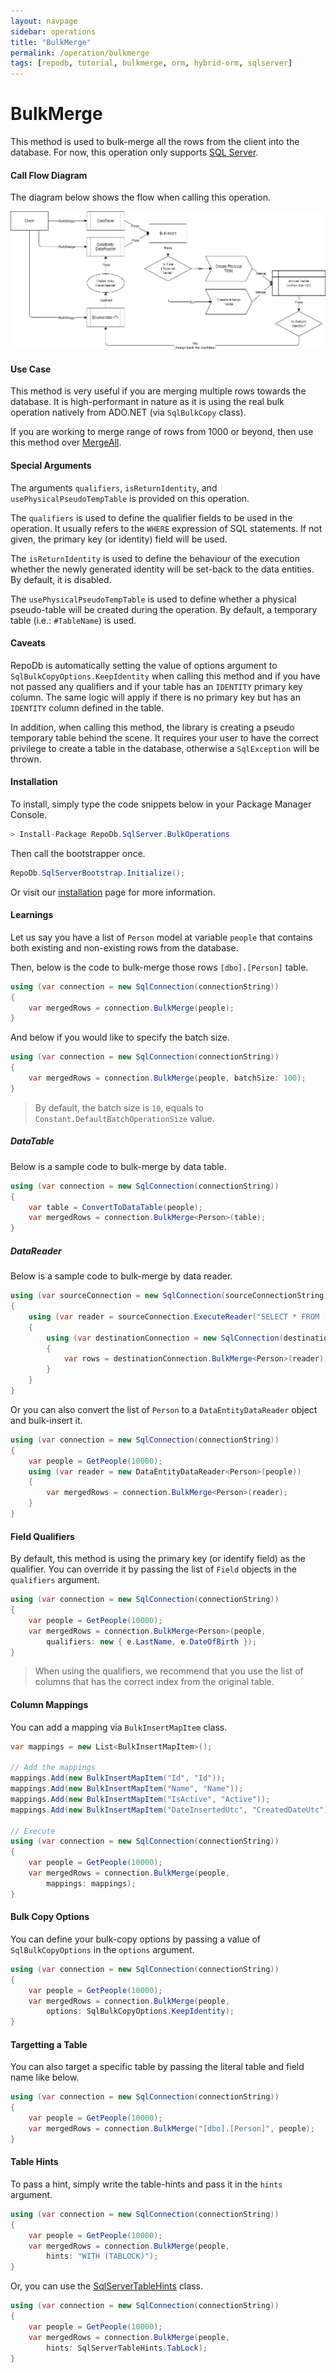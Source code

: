 ```yaml
---
layout: navpage
sidebar: operations
title: "BulkMerge"
permalink: /operation/bulkmerge
tags: [repodb, tutorial, bulkmerge, orm, hybrid-orm, sqlserver]
---
```


# BulkMerge

This method is used to bulk-merge all the rows from the client into the database. For now, this operation only supports [SQL Server](https://www.nuget.org/packages/RepoDb.SqlServer.BulkOperations).

#### Call Flow Diagram

The diagram below shows the flow when calling this operation.

<img src="../../assets/images/site/bulk-merge.png" />

#### Use Case

This method is very useful if you are merging multiple rows towards the database. It is high-performant in nature as it is using the real bulk operation natively from ADO.NET (via `SqlBulkCopy` class).

If you are working to merge range of rows from 1000 or beyond, then use this method over [MergeAll](/operation/mergeall).

#### Special Arguments

The arguments `qualifiers`, `isReturnIdentity`, and `usePhysicalPseudoTempTable` is provided on this operation.

The `qualifiers` is used to define the qualifier fields to be used in the operation. It usually refers to the `WHERE` expression of SQL statements. If not given, the primary key (or identity) field will be used.

The `isReturnIdentity` is used to define the behaviour of the execution whether the newly generated identity will be set-back to the data entities. By default, it is disabled.

The `usePhysicalPseudoTempTable` is used to define whether a physical pseudo-table will be created during the operation. By default, a temporary table (i.e.: `#TableName`) is used.

#### Caveats

RepoDb is automatically setting the value of options argument to `SqlBulkCopyOptions.KeepIdentity` when calling this method and if you have not passed any qualifiers and if your table has an `IDENTITY` primary key column. The same logic will apply if there is no primary key but has an `IDENTITY` column defined in the table.

In addition, when calling this method, the library is creating a pseudo temporary table behind the scene. It requires your user to have the correct privilege to create a table in the database, otherwise a `SqlException` will be thrown.

#### Installation

To install, simply type the code snippets below in your Package Manager Console.

```csharp
> Install-Package RepoDb.SqlServer.BulkOperations
```

Then call the bootstrapper once.

```csharp
RepoDb.SqlServerBootstrap.Initialize();
```

Or visit our [installation](/tutorial/installation) page for more information.

#### Learnings

Let us say you have a list of `Person` model at variable `people` that contains both existing and non-existing rows from the database.

Then, below is the code to bulk-merge those rows `[dbo].[Person]` table.

```csharp
using (var connection = new SqlConnection(connectionString))
{
	var mergedRows = connection.BulkMerge(people);
}
```

And below if you would like to specify the batch size.

```csharp
using (var connection = new SqlConnection(connectionString))
{
	var mergedRows = connection.BulkMerge(people, batchSize: 100);
}
```

> By default, the batch size is `10`, equals to `Constant.DefaultBatchOperationSize` value.

##### DataTable

Below is a sample code to bulk-merge by data table.

```csharp
using (var connection = new SqlConnection(connectionString))
{
	var table = ConvertToDataTable(people);
	var mergedRows = connection.BulkMerge<Person>(table);
}
```

##### DataReader

Below is a sample code to bulk-merge by data reader.

```csharp
using (var sourceConnection = new SqlConnection(sourceConnectionString))
{
	using (var reader = sourceConnection.ExecuteReader("SELECT * FROM [dbo].[Person] WHERE (IsActive = 1);"))
	{
		using (var destinationConnection = new SqlConnection(destinationConnectionString))
		{
			var rows = destinationConnection.BulkMerge<Person>(reader);
		}
	}
}
```

Or you can also convert the list of `Person` to a `DataEntityDataReader` object and bulk-insert it.

```csharp
using (var connection = new SqlConnection(connectionString))
{
	var people = GetPeople(10000);
	using (var reader = new DataEntityDataReader<Person>(people))
	{
		var mergedRows = connection.BulkMerge<Person>(reader);
	}
}
```

#### Field Qualifiers

By default, this method is using the primary key (or identify field) as the qualifier. You can override it by passing the list of `Field` objects in the `qualifiers` argument.

```csharp
using (var connection = new SqlConnection(connectionString))
{
	var people = GetPeople(10000);
	var mergedRows = connection.BulkMerge<Person>(people,
		qualifiers: new { e.LastName, e.DateOfBirth });
}
```

> When using the qualifiers, we recommend that you use the list of columns that has the correct index from the original table.

#### Column Mappings

You can add a mapping via `BulkInsertMapItem` class.

```csharp
var mappings = new List<BulkInsertMapItem>();

// Add the mappings
mappings.Add(new BulkInsertMapItem("Id", "Id"));
mappings.Add(new BulkInsertMapItem("Name", "Name"));
mappings.Add(new BulkInsertMapItem("IsActive", "Active"));
mappings.Add(new BulkInsertMapItem("DateInsertedUtc", "CreatedDateUtc"));

// Execute
using (var connection = new SqlConnection(connectionString))
{
	var people = GetPeople(10000);
	var mergedRows = connection.BulkMerge(people,
		mappings: mappings);
}
```

#### Bulk Copy Options

You can define your bulk-copy options by passing a value of `SqlBulkCopyOptions` in the `options` argument.

```csharp
using (var connection = new SqlConnection(connectionString))
{
	var people = GetPeople(10000);
	var mergedRows = connection.BulkMerge(people,
		options: SqlBulkCopyOptions.KeepIdentity);
}
```

#### Targetting a Table

You can also target a specific table by passing the literal table and field name like below.

```csharp
using (var connection = new SqlConnection(connectionString))
{
	var people = GetPeople(10000);
	var mergedRows = connection.BulkMerge("[dbo].[Person]", people);
}
```

#### Table Hints

To pass a hint, simply write the table-hints and pass it in the `hints` argument.

```csharp
using (var connection = new SqlConnection(connectionString))
{
	var people = GetPeople(10000);
	var mergedRows = connection.BulkMerge(people,
		hints: "WITH (TABLOCK)");
}
```

Or, you can use the [SqlServerTableHints](/class/sqlservertablehints) class.

```csharp
using (var connection = new SqlConnection(connectionString))
{
	var people = GetPeople(10000);
	var mergedRows = connection.BulkMerge(people,
		hints: SqlServerTableHints.TabLock);
}
```
